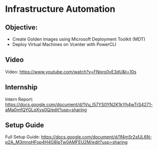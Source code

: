 Infrastructure Automation
=============
Objective:
---------------
* Create Golden Images using Microsoft Deployment Toolkit (MDT)
* Deploy Virtual Machines on Vcenter with PowerCLI

Video
---------------
Video: https://www.youtube.com/watch?v=FNpro0vE3dU&t=10s

Internship
---------------
Intern Report: https://docs.google.com/document/d/1Vu_l57YS0YN2K1kYh4wTrS4271-aMa0mfQYGLqXys0Q/edit?usp=sharing

Setup Guide
---------------
Full Setup Guide: https://docs.google.com/document/d/1f4m5r2sfJL6N-p2A_M3mnoHFop4H4G8IpTw0AMFEU2M/edit?usp=sharing

